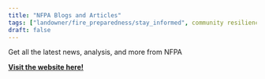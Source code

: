 ```yaml
---
title: "NFPA Blogs and Articles"
tags: ["landowner/fire_preparedness/stay_informed", community resilience, fire and forestry groups]
draft: false
---
```


Get all the latest news, analysis, and more from NFPA

[**Visit the website here!**](https://www.nfpa.org/news-blogs-and-articles)

